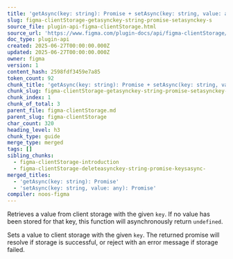 ```yaml
---
title: 'getAsync(key: string): Promise + setAsync(key: string, value: any): Promise'
slug: figma-clientStorage-getasynckey-string-promise-setasynckey-s
source_file: plugin-api-figma-clientStorage.html
source_url: 'https://www.figma.com/plugin-docs/api/figma-clientStorage/'
doc_type: plugin-api
created: 2025-06-27T00:00:00.000Z
updated: 2025-06-27T00:00:00.000Z
owner: figma
version: 1
content_hash: 2598fdf3459e7a85
token_count: 92
chunk_title: 'getAsync(key: string): Promise + setAsync(key: string, value: any): Promise'
chunk_slug: figma-clientStorage-getasynckey-string-promise-setasynckey-s
chunk_index: 1
chunk_of_total: 3
parent_file: figma-clientStorage.md
parent_slug: figma-clientStorage
char_count: 320
heading_level: h3
chunk_type: guide
merge_type: merged
tags: []
sibling_chunks:
  - figma-clientStorage-introduction
  - figma-clientStorage-deleteasynckey-string-promise-keysasync-
merged_titles:
  - 'getAsync(key: string): Promise'
  - 'setAsync(key: string, value: any): Promise'
compiler: noos-figma
---
```


Retrieves a value from client storage with the given `key`. If no value has been stored for that key, this function will asynchronously return `undefined`.

Sets a value to client storage with the given `key`. The returned promise will resolve if storage is successful, or reject with an error message if storage failed.
